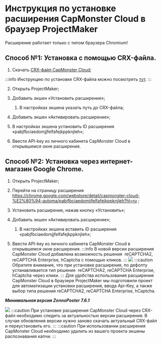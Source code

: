 ﻿---
sidebar_position: 3
sidebar_label: Инструкция по установке
---

# Инструкция по установке расширения CapMonster Cloud в браузер ProjectMaker
Расширение работает только с типом браузера Chromium!
## **Способ №1: Установка с помощью CRX-файла.**
1. Скачать [CRX-файл CapMonster Cloud](https://chrome.google.com/webstore/detail/capmonster-cloud-%E2%80%94-automa/pabjfbciaedomjjfelfafejkppknjleh?hl=ru);

:::info
Инструкцию по установке CRX-файла можно посмотреть [тут](https://zennolab.atlassian.net/wiki/spaces/RU/pages/2081423361#%D0%9A%D0%B0%D0%BA-%D1%81%D0%BA%D0%B0%D1%87%D0%B0%D1%82%D1%8C-crx-%D1%84%D0%B0%D0%B9%D0%BB-%D1%80%D0%B0%D1%81%D1%88%D0%B8%D1%80%D0%B5%D0%BD%D0%B8%D1%8F).
:::

2. Открыть ProjectMaker;

1. Добавить экшен «Установить расширение»;

    1. В настройках экшена указать путь до CRX-файла;

1. Добавить экшен «Активировать расширение»;

1. В настройках экшена установить ID расширения «pabjfbciaedomjjfelfafejkppknjleh»;

1. Ввести API-key из личного кабинета CapMonster Cloud в открывшемся окне расширения.
## **Способ №2: Установка через интернет-магазин Google Chrome.**
1. Открыть ProjectMaker;
1. Перейти на страницу расширения <https://chrome.google.com/webstore/detail/capmonster-cloud-%E2%80%94-automa/pabjfbciaedomjjfelfafejkppknjleh?hl=ru> ;
1. Установить расширение, нажав кнопку «Установить»;
1. Добавить экшен «Активировать расширение»;

    1. В настройках экшена вставить ID расширения «pabjfbciaedomjjfelfafejkppknjleh»;

1. Ввести API-key из личного кабинета CapMonster Cloud в открывшемся окне расширения.
:::info
В новой версии расширения CapMonster Cloud добавлена возможность решения  reCAPTCHA2, reCAPTCHA Enterprise, hCaptcha с помощью кликов.
:::
![](Aspose.Words.d33c25f1-0d68-4361-bcfb-da50f3892df4.001.png) 
:::caution
Обратите внимание, что при установке расширения, по дефолту устанавливается тип решения  reCAPTCHA2, reCAPTCHA Enterprise, hCaptcha через клики.
:::
Для удобства использования расширения CapMonster Cloud в браузере ProjectMaker мы подготовили проект для автоматизации установки расширения, ввода Api-Key, а также выбор типа решения reCAPTCHA2, reCAPTCHA Enterprise, hCaptcha.

***Минимальная версия ZennoPoster 7.6.1***

![](Aspose.Words.d33c25f1-0d68-4361-bcfb-da50f3892df4.002.png)
:::caution
При установке расширения CapMonster Cloud через CRX-файл необходимо следить за актуальностью версии расширения. В случае обновления версии нужно заново скачать актуальный CRX-файл и переустановить его.
:::
:::caution
При использовании расширения CapMonster Cloud необходимо удалить из вашего проекта экшены распознавания капчи.
:::